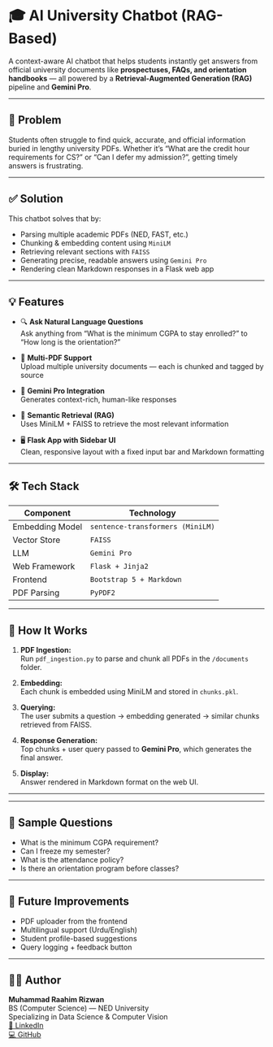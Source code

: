 # 🎓 AI University Chatbot (RAG-Based)

A context-aware AI chatbot that helps students instantly get answers from official university documents like **prospectuses, FAQs, and orientation handbooks** — all powered by a **Retrieval-Augmented Generation (RAG)** pipeline and **Gemini Pro**.

---

## 🧠 Problem

Students often struggle to find quick, accurate, and official information buried in lengthy university PDFs. Whether it’s “What are the credit hour requirements for CS?” or “Can I defer my admission?”, getting timely answers is frustrating.

---

## ✅ Solution

This chatbot solves that by:
- Parsing multiple academic PDFs (NED, FAST, etc.)
- Chunking & embedding content using `MiniLM`
- Retrieving relevant sections with `FAISS`
- Generating precise, readable answers using `Gemini Pro`
- Rendering clean Markdown responses in a Flask web app

---

## 💡 Features

- 🔍 **Ask Natural Language Questions**  
  Ask anything from “What is the minimum CGPA to stay enrolled?” to “How long is the orientation?”

- 📄 **Multi-PDF Support**  
  Upload multiple university documents — each is chunked and tagged by source

- 💬 **Gemini Pro Integration**  
  Generates context-rich, human-like responses

- 🧠 **Semantic Retrieval (RAG)**  
  Uses MiniLM + FAISS to retrieve the most relevant information

- 🖥️ **Flask App with Sidebar UI**  
  Clean, responsive layout with a fixed input bar and Markdown formatting

---

## 🛠️ Tech Stack

| Component        | Technology                    |
|------------------|-------------------------------|
| Embedding Model  | `sentence-transformers (MiniLM)` |
| Vector Store     | `FAISS`                       |
| LLM              | `Gemini Pro`                  |
| Web Framework    | `Flask + Jinja2`              |
| Frontend         | `Bootstrap 5 + Markdown`      |
| PDF Parsing      | `PyPDF2`                      |

---

## 🚀 How It Works

1. **PDF Ingestion:**  
   Run `pdf_ingestion.py` to parse and chunk all PDFs in the `/documents` folder.

2. **Embedding:**  
   Each chunk is embedded using MiniLM and stored in `chunks.pkl`.

3. **Querying:**  
   The user submits a question → embedding generated → similar chunks retrieved from FAISS.

4. **Response Generation:**  
   Top chunks + user query passed to **Gemini Pro**, which generates the final answer.

5. **Display:**  
   Answer rendered in Markdown format on the web UI.

---


---

## 🧪 Sample Questions

- What is the minimum CGPA requirement?
- Can I freeze my semester?
- What is the attendance policy?
- Is there an orientation program before classes?

---

## 🎯 Future Improvements

- PDF uploader from the frontend
- Multilingual support (Urdu/English)
- Student profile-based suggestions
- Query logging + feedback button

---

## 🙋‍♂️ Author

**Muhammad Raahim Rizwan**  
BS (Computer Science) — NED University  
Specializing in Data Science & Computer Vision  
[🔗 LinkedIn](https://www.linkedin.com/in/m-raahim-rizwan-425227214/)  
[💻 GitHub](https://github.com/123MRaahimRizwan)
